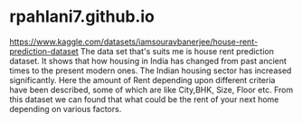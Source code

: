 # rpahlani7.github.io
https://www.kaggle.com/datasets/iamsouravbanerjee/house-rent-prediction-dataset
The data set that's suits me is house rent prediction dataset. It shows that how housing in India has changed from past ancient times to the present modern ones. The Indian housing sector has increased significantly. Here the amount of Rent depending upon different criteria have been described, some of which are like City,BHK, Size, Floor etc. From this dataset we can found that what could be the rent of your next home depending on various factors.
